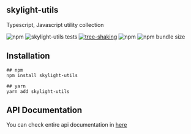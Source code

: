 ## skylight-utils

Typescript, Javascript utility collection

![npm](https://img.shields.io/npm/v/skylight-utils) ![skylight-utils tests](https://github.com/vsnm25/skylight-utils/actions/workflows/main.yml/badge.svg) [![tree-shaking](https://badgen.net/bundlephobia/tree-shaking/skylight-utils)](https://bundlephobia.com/result?p=skylight-utils) ![npm](https://img.shields.io/npm/dw/skylight-utils) ![npm bundle size](https://img.shields.io/bundlephobia/minzip/skylight-utils)


## Installation
```shell
## npm
npm install skylight-utils

## yarn
yarn add skylight-utils
```


## API Documentation
You can check entire api documentation in [here](https://github.com/vsnm25/skylight-utils/blob/main/README_API.md)

